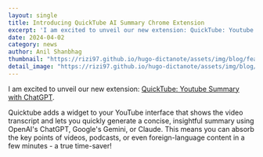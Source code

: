 ```yaml
---
layout: single
title: Introducing QuickTube AI Summary Chrome Extension
excerpt: 'I am excited to unveil our new extension: QuickTube: Youtube Summary with ChatGPT.'
date: 2024-04-02
category: news
author: Anil Shanbhag
thumbnail: "https://rizi97.github.io/hugo-dictanote/assets/img/blog/featured.jpg"
detail_image: "https://rizi97.github.io/hugo-dictanote/assets/img/blog/detail.png"
---
```


I am excited to unveil our new extension: [QuickTube: Youtube Summary with ChatGPT](https://chromewebstore.google.com/detail/youtube-summary-with-chat/leidjgpcaiceoeebkdjfcaeboidcjiea).

Quicktube adds a widget to your YouTube interface that shows the video transcript and lets you quickly generate a concise, insightful summary using OpenAI's ChatGPT, Google's Gemini, or Claude. This means you can absorb the key points of videos, podcasts, or even foreign-language content in a few minutes - a true time-saver!